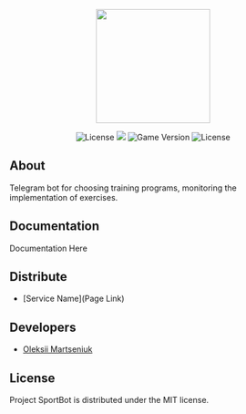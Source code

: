 <p align="center">
      <img src="https://i.ibb.co/p45WGzh/dumbbell-sport-5072-1.png" width="200">
</p>

<p align="center">
   <img src="https://img.shields.io/badge/Python-3.10-blue" alt="License">
   <img src="https://img.shields.io/badge/Aiogram-2.24-blueviolet">
   <img src="https://img.shields.io/badge/Version-v1.0-blue" alt="Game Version">
   <img src="https://img.shields.io/badge/License-MIT-brightgreen" alt="License">
</p>

## About

Telegram bot for choosing training programs, monitoring the implementation of exercises.

## Documentation

Documentation Here

## Distribute

- [Service Name](Page Link)


## Developers

- [Oleksii Martseniuk](https://github.com/OleksiiMartseniuk)

## License
Project SportBot is distributed under the MIT license.
